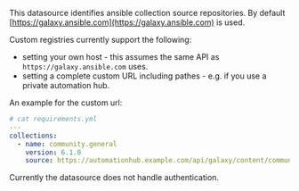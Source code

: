 This datasource identifies ansible collection source repositories.
By default [https://galaxy.ansible.com](https://galaxy.ansible.com) is used.

Custom registries currently support the following:

- setting your own host - this assumes the same API as `https://galaxy.ansible.com` uses.
- setting a complete custom URL including pathes - e.g. if you use a private automation hub.

An example for the custom url:

```yaml
# cat requirements.yml
---
collections:
  - name: community.general
    version: 6.1.0
    source: https://automationhub.example.com/api/galaxy/content/community/v3/collection
```

Currently the datasource does not handle authentication.
